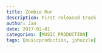 ```yaml
---
title: Zombie Run
description: First released track
author: Jan
date: 2017-02-01
categories: [MUSIC_PRODUCTION]
tags: [musicproduction, jphuzzle]
---
```

